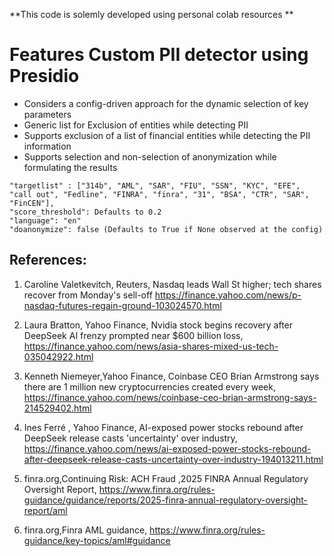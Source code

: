 **This code is solemly developed using personal colab resources **


# Features Custom PII detector using Presidio 

* Considers a config-driven approach for the dynamic selection of key parameters
* Generic list for Exclusion of entities while detecting PII 
* Supports exclusion of a list of financial entities while detecting the PII information
* Supports selection and non-selection of anonymization while formulating the results

```
"targetlist" : ["314b", "AML", "SAR", "FIU", "SSN", "KYC", "EFE", "call out", "Fedline", "FINRA", "finra", "31", "BSA", "CTR", "SAR", "FinCEN"],
"score_threshold": Defaults to 0.2
"language": "en"
"doanonymize": false (Defaults to True if None observed at the config)
```



## References:

1) Caroline Valetkevitch, Reuters, Nasdaq leads Wall St higher; tech shares recover from Monday's sell-off https://finance.yahoo.com/news/p-nasdaq-futures-regain-ground-103024570.html

2) Laura Bratton, Yahoo Finance, Nvidia stock begins recovery after DeepSeek AI frenzy prompted near $600 billion loss, https://finance.yahoo.com/news/asia-shares-mixed-us-tech-035042922.html

3) Kenneth Niemeyer,Yahoo Finance, Coinbase CEO Brian Armstrong says there are 1 million new cryptocurrencies created every week, https://finance.yahoo.com/news/coinbase-ceo-brian-armstrong-says-214529402.html

4) Ines Ferré , Yahoo Finance, AI-exposed power stocks rebound after DeepSeek release casts 'uncertainty' over industry, https://finance.yahoo.com/news/ai-exposed-power-stocks-rebound-after-deepseek-release-casts-uncertainty-over-industry-194013211.html

5) finra.org,Continuing Risk: ACH Fraud ,2025 FINRA Annual Regulatory Oversight Report, https://www.finra.org/rules-guidance/guidance/reports/2025-finra-annual-regulatory-oversight-report/aml

6) finra.org,Finra AML guidance, https://www.finra.org/rules-guidance/key-topics/aml#guidance
